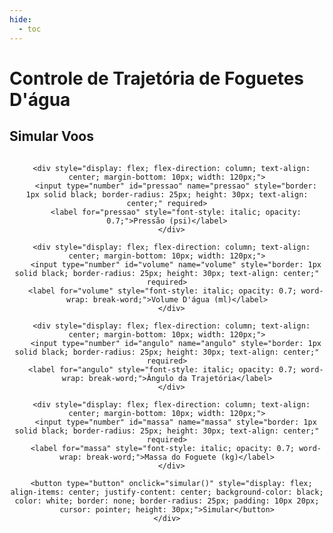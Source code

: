 ```yaml
---
hide:
  - toc
---
```


# Controle de Trajetória de Foguetes D'água

## Simular Voos

<div style="text-align: center;">

  <form>
    <div style="display: flex; justify-content: space-around;">

      <div style="display: flex; flex-direction: column; text-align: center; margin-bottom: 10px; width: 120px;">
        <input type="number" id="pressao" name="pressao" style="border: 1px solid black; border-radius: 25px; height: 30px; text-align: center;" required>
        <label for="pressao" style="font-style: italic; opacity: 0.7;">Pressão (psi)</label>
      </div>

      <div style="display: flex; flex-direction: column; text-align: center; margin-bottom: 10px; width: 120px;">
        <input type="number" id="volume" name="volume" style="border: 1px solid black; border-radius: 25px; height: 30px; text-align: center;" required>
        <label for="volume" style="font-style: italic; opacity: 0.7; word-wrap: break-word;">Volume D'água (ml)</label>
      </div>

      <div style="display: flex; flex-direction: column; text-align: center; margin-bottom: 10px; width: 120px;">
        <input type="number" id="angulo" name="angulo" style="border: 1px solid black; border-radius: 25px; height: 30px; text-align: center;" required>
        <label for="angulo" style="font-style: italic; opacity: 0.7; word-wrap: break-word;">Ângulo da Trajetória</label>
      </div>

      <div style="display: flex; flex-direction: column; text-align: center; margin-bottom: 10px; width: 120px;">
        <input type="number" id="massa" name="massa" style="border: 1px solid black; border-radius: 25px; height: 30px; text-align: center;" required>
        <label for="massa" style="font-style: italic; opacity: 0.7; word-wrap: break-word;">Massa do Foguete (kg)</label>
      </div>

      <button type="button" onclick="simular()" style="display: flex; align-items: center; justify-content: center; background-color: black; color: white; border: none; border-radius: 25px; padding: 10px 20px; cursor: pointer; height: 30px;">Simular</button>
    </div>
  </form>

</div>

<script>
  function simular() {
    var pressao = document.getElementById('pressao').value;
    var volume = document.getElementById('volume').value;
    var angulo = document.getElementById('angulo').value;
    var massa = document.getElementById('massa').value;

    console.log("Valores inseridos: Pressão=" + pressao + ", Volume=" + volume + ", Ângulo=" + angulo + ", Massa=" + massa);
  }
</script>